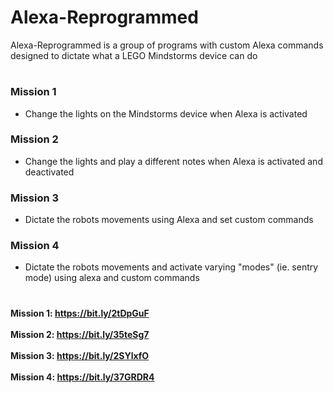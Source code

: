 # Alexa-Reprogrammed 

Alexa-Reprogrammed is a group of programs with custom Alexa commands designed to dictate what a LEGO Mindstorms device can do

#

### Mission 1
* Change the lights on the Mindstorms device when Alexa is activated

### Mission 2
* Change the lights and play a different notes when Alexa is activated and deactivated

### Mission 3
* Dictate the robots movements using Alexa and set custom commands

### Mission 4
* Dictate the robots movements and activate varying "modes" (ie. sentry mode) using alexa and custom commands

#

<p>
  <b>Mission 1: <b/><a href = "Mission 1">https://bit.ly/2tDpGuF</a>
  <br><br>
  <b>Mission 2: <b/><a href = "Mission 2">https://bit.ly/35teSg7</a>
  <br><br>
  <b>Mission 3: <b/><a href = "Mission 3">https://bit.ly/2SYlxfO</a>
  <br><br>
  <b>Mission 4: <b/><a href = "Mission 4">https://bit.ly/37GRDR4</a>
</p>

